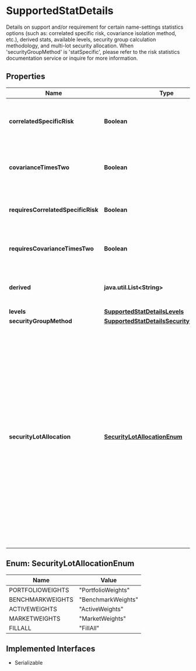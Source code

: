 

# SupportedStatDetails

Details on support and/or requirement for certain name-settings statistics options (such as: correlated specific risk, covariance isolation method, etc.), derived stats, available levels, security group calculation methodology, and multi-lot security allocation. When 'securityGroupMethod' is 'statSpecific', please refer to the risk statistics documentation service or inquire for more information.

## Properties

Name | Type | Description | Notes
------------ | ------------- | ------------- | -------------
**correlatedSpecificRisk** | **Boolean** | Indicates support for correlated specific risk (CSR) calculation setting if true, and false if the setting is prohibited. | 
**covarianceTimesTwo** | **Boolean** | Indicates support for covariance times two (Cov*2) calculation setting if true, and false if the setting is prohibited. | 
**requiresCorrelatedSpecificRisk** | **Boolean** | Indicates correlated specific risk (CSR) calculation setting is mandatory for the stat, if true. | 
**requiresCovarianceTimesTwo** | **Boolean** | Indicates covariance times two (Cov*2) calculation setting is mandatory for the stat, if true. | 
**derived** | **java.util.List&lt;String&gt;** | A list of the base stat and all possible derived stats which are currently supported by the service. | 
**levels** | [**SupportedStatDetailsLevels**](SupportedStatDetailsLevels.md) |  | 
**securityGroupMethod** | [**SupportedStatDetailsSecurityGroupMethod**](SupportedStatDetailsSecurityGroupMethod.md) |  |  [optional]
**securityLotAllocation** | [**SecurityLotAllocationEnum**](#SecurityLotAllocationEnum) | Indicates the weights according to which securities with multiple lots have their risk statistic values allocated. &#39;FillAll&#39; indicates the computed statistic value of a particular security is allocated to each of its lots equally. This is common for risk statistics such as marginal statistics or beta. If security group calculations are available, these weights will be used along with &#39;weighting&#39; method specified in &#39;securityGroupMethod&#39;. For example, if this is &#39;ActiveWeights&#39; and &#39;weighting&#39; is &#39;AbsoluteValue&#39;, a net position value is allocated to multiple lots based off of absolute active weights distribution. |  [optional]



## Enum: SecurityLotAllocationEnum

Name | Value
---- | -----
PORTFOLIOWEIGHTS | &quot;PortfolioWeights&quot;
BENCHMARKWEIGHTS | &quot;BenchmarkWeights&quot;
ACTIVEWEIGHTS | &quot;ActiveWeights&quot;
MARKETWEIGHTS | &quot;MarketWeights&quot;
FILLALL | &quot;FillAll&quot;


## Implemented Interfaces

* Serializable


